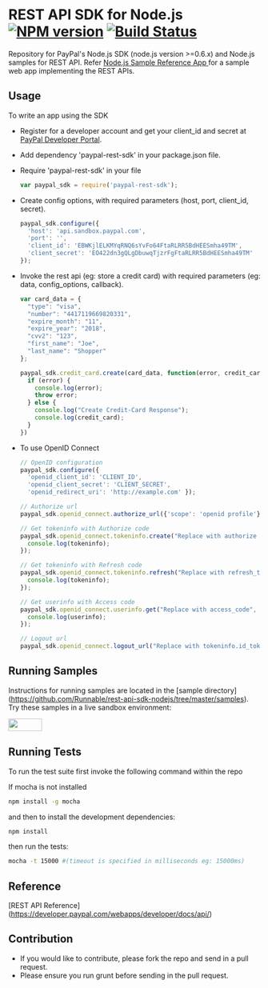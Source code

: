 # REST API SDK for Node.js [![NPM version](https://badge.fury.io/js/paypal-rest-sdk.png)](http://badge.fury.io/js/paypal-rest-sdk) [![Build Status](https://travis-ci.org/paypal/rest-api-sdk-nodejs.png?branch=master)](https://travis-ci.org/paypal/rest-api-sdk-nodejs)

Repository for PayPal's Node.js SDK (node.js version >=0.6.x) and Node.js samples for REST API. Refer [Node.js Sample Reference App ](https://github.com/paypal/rest-api-sample-app-nodejs) for a sample web app implementing the REST APIs.

## Usage
To write an app using the SDK

  * Register for a developer account and get your client_id and secret at [PayPal Developer Portal](https://developer.paypal.com).
  * Add dependency 'paypal-rest-sdk' in your package.json file.
  * Require 'paypal-rest-sdk' in your file

    ```js
    var paypal_sdk = require('paypal-rest-sdk');
    ```
  * Create config options, with required parameters (host, port, client_id, secret).

    ```js
    paypal_sdk.configure({
      'host': 'api.sandbox.paypal.com',
      'port': '',
      'client_id': 'EBWKjlELKMYqRNQ6sYvFo64FtaRLRR5BdHEESmha49TM',
      'client_secret': 'EO422dn3gQLgDbuwqTjzrFgFtaRLRR5BdHEESmha49TM'
    });
    ```
  * Invoke the rest api (eg: store a credit card) with required parameters (eg: data, config_options, callback).

    ```js
    var card_data = {
      "type": "visa",
      "number": "4417119669820331",
      "expire_month": "11",
      "expire_year": "2018",
      "cvv2": "123",
      "first_name": "Joe",
      "last_name": "Shopper"
    };

    paypal_sdk.credit_card.create(card_data, function(error, credit_card){
      if (error) {
        console.log(error);
        throw error;
      } else {
        console.log("Create Credit-Card Response");
        console.log(credit_card);
      }
    })
    ```

  * To use OpenID Connect

    ```js
    // OpenID configuration
    paypal_sdk.configure({
      'openid_client_id': 'CLIENT_ID',
      'openid_client_secret': 'CLIENT_SECRET',
      'openid_redirect_uri': 'http://example.com' });

    // Authorize url
    paypal_sdk.openid_connect.authorize_url({'scope': 'openid profile'});

    // Get tokeninfo with Authorize code
    paypal_sdk.openid_connect.tokeninfo.create("Replace with authorize code", function(error, tokeninfo){
      console.log(tokeninfo);
    });

    // Get tokeninfo with Refresh code
    paypal_sdk.openid_connect.tokeninfo.refresh("Replace with refresh_token", function(error, tokeninfo){
      console.log(tokeninfo);
    });

    // Get userinfo with Access code
    paypal_sdk.openid_connect.userinfo.get("Replace with access_code", function(error, userinfo){
      console.log(userinfo);
    });

    // Logout url
    paypal_sdk.openid_connect.logout_url("Replace with tokeninfo.id_token");
    ```

## Running Samples
Instructions for running samples are located in the [sample directory] (https://github.com/Runnable/rest-api-sdk-nodejs/tree/master/samples). Try these samples in a live sandbox environment:

<a href="https://runnable.com/paypal" target="_blank"><img src="https://runnable.com/external/styles/assets/runnablebtn.png" style="width:67px;height:25px;"></a>

## Running Tests
To run the test suite first invoke the following command within the repo

If mocha is not installed
```sh
npm install -g mocha
```
and then to install the development dependencies:
```sh
npm install
```
then run the tests:
```sh
mocha -t 15000 #(timeout is specified in milliseconds eg: 15000ms)
```
## Reference
   [REST API Reference] (https://developer.paypal.com/webapps/developer/docs/api/)

## Contribution
   * If you would like to contribute, please fork the repo and send in a pull request.
   * Please ensure you run grunt before sending in the pull request.


